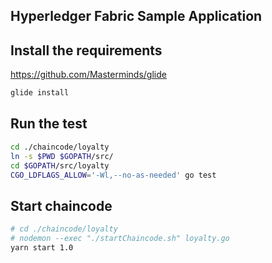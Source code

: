 ## Hyperledger Fabric Sample Application

## **Install the requirements**

https://github.com/Masterminds/glide

```sh
glide install
```

## **Run the test**

```sh
cd ./chaincode/loyalty
ln -s $PWD $GOPATH/src/
cd $GOPATH/src/loyalty
CGO_LDFLAGS_ALLOW='-Wl,--no-as-needed' go test
```

## **Start chaincode**

```sh
# cd ./chaincode/loyalty
# nodemon --exec "./startChaincode.sh" loyalty.go
yarn start 1.0
```
